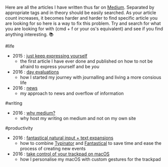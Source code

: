 Here are all the articles I have written thus far on [Medium](https://medium.com/@NikitaVoloboev). Separated by appropriate tags and in theory should be easily searched. As your article count increases, it becomes harder and harder to find specific article you are looking for so here is a way to fix this problem. Try and search for what you are looking for with (cmd + f or your os's equivalent) and see if you find anything interesting. 📚

#life
- 2015 : [just keep expressing yourself](https://medium.com/@NikitaVoloboev/just-keep-expressing-yourself-306870791ae4#.3ilcote4m)
	- the first article I have ever done and published on how to not be afraird to express yourself and be *you*
- 2016 : [day evaluations](https://medium.com/@NikitaVoloboev/day-evaluations-5706f31c9c5e#.m4lw1eo32)
	- how I started my journey with journalling and living a more consious life
- 2016 : [news](https://medium.com/@NikitaVoloboev/news-d6bcaaf40121#.mtj9gqvyu)
	- my approach to news and overflow of information

#writing 
- 2016 : [why medium?](https://medium.com/@NikitaVoloboev/why-medium-ff9b13fefe61#.guictx69p)
	- why host my writing on medium and not on my own site	

#productivity
- 2016 : [fantastical natural input + text expansions](https://medium.com/@NikitaVoloboev/fantastical-natural-input-text-expansions-3ea8cf7ccac3#.pv5937ncr)
	- how to combine [Typinator](http://www.ergonis.com/products/typinator/) and [Fantastical](https://flexibits.com/fantastical) to save time and ease the process of creating new events
- 2016 : [take control of your trackpad on macOS](https://medium.com/@NikitaVoloboev/take-control-of-your-touchpad-on-macos-45c581f542e0#.7n1ye6vze)
	- how I personalise my macOS with custom gestures for the trackpad

